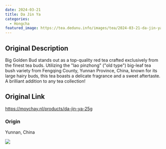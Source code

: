 ```yaml
---
date: 2024-03-21
title: Da Jin Ya
categories:
  - Hongcha
featured_image: https://tea.dedunu.info/images/tea/2024-03-21-da-jin-ya-1.jpg
---
```


## Original Description

Big Golden Bud stands out as a top-quality red tea crafted exclusively from the finest tea buds. Utilizing the "lao pinzhong" ("old type") big-leaf tea bush variety from Fengqing County, Yunnan Province, China, known for its large hairy buds, this tea boasts a delicate fragrance and a sweet aftertaste. A brilliant addition to any tea collection! 
 
## Original Link

<https://moychay.nl/products/da-jin-ya-25g>

### Origin 

Yunnan, China

![](https://tea.dedunu.info/images/tea/2024-03-21-da-jin-ya-2.jpg)
